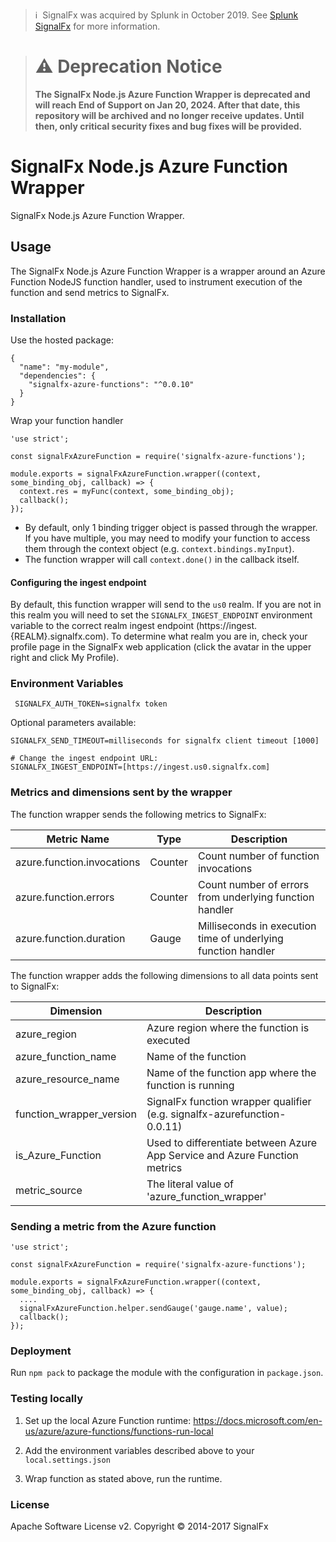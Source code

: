 >ℹ️&nbsp;&nbsp;SignalFx was acquired by Splunk in October 2019. See [Splunk SignalFx](https://www.splunk.com/en_us/investor-relations/acquisitions/signalfx.html) for more information.

> # :warning: Deprecation Notice
> **The SignalFx Node.js Azure Function Wrapper is deprecated and will reach End of Support on Jan 20, 2024. After that date, this repository will be archived and no longer receive updates. Until then, only critical security fixes and bug fixes will be provided.**

# SignalFx Node.js Azure Function Wrapper

SignalFx Node.js Azure Function Wrapper.

## Usage

The SignalFx Node.js Azure Function Wrapper is a wrapper around an Azure Function NodeJS function handler, used to instrument execution of the function and send metrics to SignalFx.

### Installation

Use the hosted package:
```
{
  "name": "my-module",
  "dependencies": {
    "signalfx-azure-functions": "^0.0.10"
  }
}
```

Wrap your function handler

```
'use strict';

const signalFxAzureFunction = require('signalfx-azure-functions');

module.exports = signalFxAzureFunction.wrapper((context, some_binding_obj, callback) => {
  context.res = myFunc(context, some_binding_obj);
  callback();
});
```

- By default, only 1 binding trigger object is passed through the wrapper. If you have multiple, you may need to modify your function to access them through the context object (e.g. `context.bindings.myInput`).
- The function wrapper will call `context.done()` in the callback itself.

#### Configuring the ingest endpoint

By default, this function wrapper will send to the `us0` realm. If you are
not in this realm you will need to set the `SIGNALFX_INGEST_ENDPOINT` environment
variable to the correct realm ingest endpoint (https://ingest.{REALM}.signalfx.com).
To determine what realm you are in, check your profile page in the SignalFx
web application (click the avatar in the upper right and click My Profile).



### Environment Variables

```
 SIGNALFX_AUTH_TOKEN=signalfx token
```

Optional parameters available:
```
SIGNALFX_SEND_TIMEOUT=milliseconds for signalfx client timeout [1000]

# Change the ingest endpoint URL:
SIGNALFX_INGEST_ENDPOINT=[https://ingest.us0.signalfx.com]
```

### Metrics and dimensions sent by the wrapper

The function wrapper sends the following metrics to SignalFx:

| Metric Name  | Type | Description |
| ------------- | ------------- | ---|
| azure.function.invocations  | Counter  | Count number of function invocations|
| azure.function.errors  | Counter  | Count number of errors from underlying function handler|
| azure.function.duration  | Gauge  | Milliseconds in execution time of underlying function handler|

The function wrapper adds the following dimensions to all data points sent to SignalFx:

| Dimension | Description |
| ------------- | ---|
| azure_region  | Azure region where the function is executed  |
| azure_function_name  | Name of the function |
| azure_resource_name  | Name of the function app where the function is running |
| function_wrapper_version  | SignalFx function wrapper qualifier (e.g. signalfx-azurefunction-0.0.11) |
| is_Azure_Function  | Used to differentiate between Azure App Service and Azure Function metrics |
| metric_source | The literal value of 'azure_function_wrapper' |

### Sending a metric from the Azure function

```
'use strict';

const signalFxAzureFunction = require('signalfx-azure-functions');

module.exports = signalFxAzureFunction.wrapper((context, some_binding_obj, callback) => {
  ....
  signalFxAzureFunction.helper.sendGauge('gauge.name', value);
  callback();
});
```

### Deployment

Run `npm pack` to package the module with the configuration in `package.json`.

### Testing locally

1) Set up the local Azure Function runtime: https://docs.microsoft.com/en-us/azure/azure-functions/functions-run-local

2) Add the environment variables described above to your `local.settings.json`

3) Wrap function as stated above, run the runtime.

### License

Apache Software License v2. Copyright © 2014-2017 SignalFx
